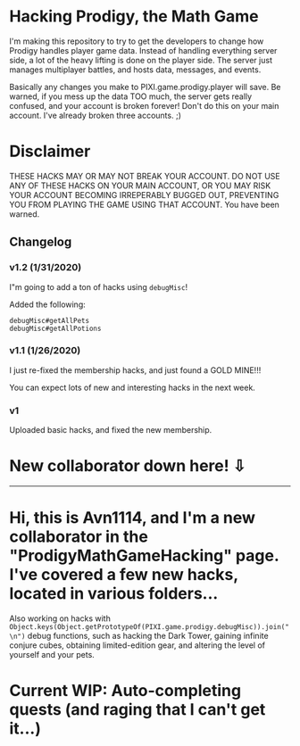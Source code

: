 # Hacking Prodigy, the Math Game

I'm making this repository to try to get the developers to change how Prodigy handles player game data. Instead of handling everything server side, a lot of the heavy lifting is done on the player side. The server just manages multiplayer battles, and hosts data, messages, and events.

Basically any changes you make to PIXI.game.prodigy.player will save. Be warned, if you mess up the data TOO much, the server gets really confused, and your account is broken forever! Don't do this on your main account. I've already broken three accounts. ;)

# Disclaimer
THESE HACKS MAY OR MAY NOT BREAK YOUR ACCOUNT. DO NOT USE ANY OF THESE HACKS ON YOUR MAIN ACCOUNT, OR YOU MAY RISK YOUR ACCOUNT BECOMING IRREPERABLY BUGGED OUT, PREVENTING YOU FROM PLAYING THE GAME USING THAT ACCOUNT.
You have been warned.

## Changelog
### v1.2 (1/31/2020)
I"m going to add a ton of hacks using `debugMisc`!

Added the following:

```
debugMisc#getAllPets
debugMisc#getAllPotions
```

### v1.1 (1/26/2020)
I just re-fixed the membership hacks, and just found a GOLD MINE!!!

You can expect lots of new and interesting hacks in the next week.

### v1
Uploaded basic hacks, and fixed the new membership.

# New collaborator down here! ⇩
******************************************************************

# Hi, this is Avn1114, and I'm a new collaborator in the "ProdigyMathGameHacking" page. I've covered a few new hacks, located in various folders...
Also working on hacks with `Object.keys(Object.getPrototypeOf(PIXI.game.prodigy.debugMisc)).join("\n")` debug functions, such as hacking the Dark Tower, gaining infinite conjure cubes, obtaining limited-edition gear, and altering the level of yourself and your pets.

# Current WIP: Auto-completing quests (and raging that I can't get it...)
